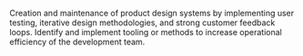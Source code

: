 Creation and maintenance of product design systems by implementing user testing, iterative design methodologies, and strong customer feedback loops. Identify and implement tooling or methods to increase operational efficiency of the development team.
